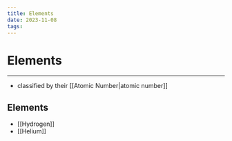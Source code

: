 ```yaml
---
title: Elements
date: 2023-11-08
tags:
---
```


# Elements

---

- classified by their [[Atomic Number|atomic number]]

## Elements

- [[Hydrogen]]
- [[Helium]]